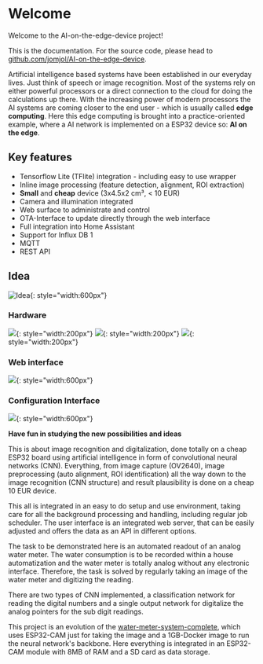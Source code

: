 # Welcome

Welcome to the AI-on-the-edge-device project!

This is the documentation. For the source code, please head to [github.com/jomjol/AI-on-the-edge-device](https://github.com/jomjol/AI-on-the-edge-device).

Artificial intelligence based systems have been established in our everyday lives. Just think of speech or image recognition. Most of the systems rely on either powerful processors or a direct connection to the cloud for doing the calculations up there. With the increasing power of modern processors the AI systems are coming closer to the end user - which is usually called **edge computing**.
Here this edge computing is brought into a practice-oriented example, where a AI network is implemented on a ESP32 device so: **AI on the edge**.

## Key features
- Tensorflow Lite (TFlite) integration - including easy to use wrapper
- Inline image processing (feature detection, alignment, ROI extraction)
- **Small** and **cheap** device (3x4.5x2 cm³, < 10 EUR)
- Camera and illumination integrated
- Web surface to administrate and control
- OTA-Interface to update directly through the web interface
- Full integration into Home Assistant
- Support for Influx DB 1
- MQTT
- REST API

## Idea

![Idea](img/idea.jpg){: style="width:600px"}


### Hardware

![](img/watermeter_all.jpg){: style="width:200px"}
![](img/main.jpg){: style="width:200px"}
![](img/size.png){: style="width:200px"}


### Web interface

![](img/watermeter.jpg){: style="width:600px"}

### Configuration Interface

![](img/edit_reference.jpg){: style="width:600px"}


**Have fun in studying the new possibilities and ideas**

This is about image recognition and digitalization, done totally on a cheap ESP32 board using artificial intelligence in form of convolutional neural networks (CNN). Everything, from image capture (OV2640), image preprocessing (auto alignment, ROI identification) all the way down to the image recognition (CNN structure) and result plausibility is done on a cheap 10 EUR device.

This all is integrated in an easy to do setup and use environment, taking care for all the background processing and handling, including regular job scheduler. The user interface is an integrated web server, that can be easily adjusted and offers the data as an API in different options.

The task to be demonstrated here is an automated readout of an analog water meter. The water consumption is to be recorded within a house automatization and the water meter is totally analog without any electronic interface. Therefore, the task is solved by regularly taking an image of the water meter and digitizing the reading.

There are two types of CNN implemented, a classification network for reading the digital numbers and a single output network for digitalize the analog pointers for the sub digit readings.

This project is an evolution of the [water-meter-system-complete](https://github.com/jomjol/water-meter-system-complete), which uses ESP32-CAM just for taking the image and a 1GB-Docker image to run the neural network's backbone. Here everything is integrated in an ESP32-CAM module with 8MB of RAM and a SD card as data storage.
